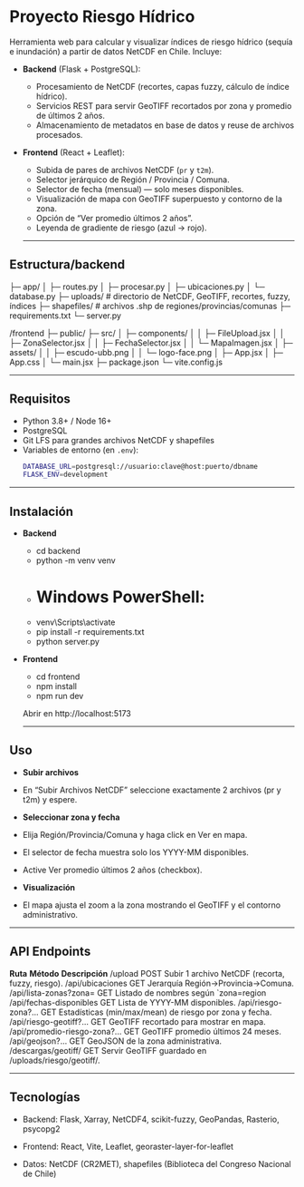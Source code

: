 #  Proyecto Riesgo Hídrico

Herramienta web para calcular y visualizar índices de riesgo hídrico (sequía e inundación) a partir de datos NetCDF en Chile. Incluye:

- **Backend** (Flask + PostgreSQL):  
  - Procesamiento de NetCDF (recortes, capas fuzzy, cálculo de índice hídrico).  
  - Servicios REST para servir GeoTIFF recortados por zona y promedio de últimos 2 años.  
  - Almacenamiento de metadatos en base de datos y reuse de archivos procesados.  

- **Frontend** (React + Leaflet):  
  - Subida de pares de archivos NetCDF (`pr` y `t2m`).  
  - Selector jerárquico de Región / Provincia / Comuna.  
  - Selector de fecha (mensual) — solo meses disponibles.  
  - Visualización de mapa con GeoTIFF superpuesto y contorno de la zona.  
  - Opción de “Ver promedio últimos 2 años”.  
  - Leyenda de gradiente de riesgo (azul → rojo).  

  ---

##  Estructura\/backend

├─ app/
│ ├─ routes.py
│ ├─ procesar.py
│ ├─ ubicaciones.py
│ └─ database.py
├─ uploads/ # directorio de NetCDF, GeoTIFF, recortes, fuzzy, índices
├─ shapefiles/ # archivos .shp de regiones/provincias/comunas
├─ requirements.txt
└─ server.py

/frontend
├─ public/
├─ src/
│ ├─ components/
│ │ ├─ FileUpload.jsx
│ │ ├─ ZonaSelector.jsx
│ │ ├─ FechaSelector.jsx
│ │ └─ MapaImagen.jsx
│ ├─ assets/
│ │ ├─ escudo-ubb.png
│ │ └─ logo-face.png
│ ├─ App.jsx
│ ├─ App.css
│ └─ main.jsx
├─ package.json
└─ vite.config.js

---

##  Requisitos

- Python 3.8+ / Node 16+  
- PostgreSQL  
- Git LFS para grandes archivos NetCDF y shapefiles  
- Variables de entorno (en `.env`):
  ```bash
  DATABASE_URL=postgresql://usuario:clave@host:puerto/dbname
  FLASK_ENV=development

---

##  Instalación

- **Backend**
  - cd backend
  - python -m venv venv
  - # Windows PowerShell:
  - venv\Scripts\activate
  - pip install -r requirements.txt
  - python server.py

- **Frontend**
  - cd frontend
  - npm install
  - npm run dev

  Abrir en http://localhost:5173

  ---

## Uso

 - **Subir archivos**
  - En “Subir Archivos NetCDF” seleccione exactamente 2 archivos (pr y t2m) y espere.

 - **Seleccionar zona y fecha**
  - Elija Región/Provincia/Comuna y haga click en Ver en mapa.
  - El selector de fecha muestra solo los YYYY-MM disponibles.
  - Active Ver promedio últimos 2 años (checkbox).

 - **Visualización**
  - El mapa ajusta el zoom a la zona mostrando el GeoTIFF y el contorno administrativo.

  ---

## API Endpoints
**Ruta**	                        **Método**	            **Descripción**
/upload	                              POST                  Subir 1 archivo NetCDF (recorta, fuzzy, riesgo).
/api/ubicaciones	                  GET	                Jerarquía Región→Provincia→Comuna.
/api/lista-zonas?zona=<tipo>          GET	                Listado de nombres según `zona=region
/api/fechas-disponibles	              GET	                Lista de YYYY-MM disponibles.
/api/riesgo-zona?...	              GET	                Estadísticas (min/max/mean) de riesgo por zona y fecha.
/api/riesgo-geotiff?...	              GET	                GeoTIFF recortado para mostrar en mapa.
/api/promedio-riesgo-zona?...	      GET	                GeoTIFF promedio últimos 24 meses.
/api/geojson?...	                  GET	                GeoJSON de la zona administrativa.
/descargas/geotiff/<nombre>	          GET	                Servir GeoTIFF guardado en /uploads/riesgo/geotiff/.

 ---

 ## Tecnologías
- Backend: Flask, Xarray, NetCDF4, scikit-fuzzy, GeoPandas, Rasterio, psycopg2

- Frontend: React, Vite, Leaflet, georaster-layer-for-leaflet

- Datos: NetCDF (CR2MET), shapefiles (Biblioteca del Congreso Nacional de Chile)

